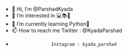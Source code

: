 - 👋 Hi, I’m @ParshadKyada
- 👀 I’m interested in 💻📚🍕
- 🌱 I’m currently learning Python🐍
- 📫 How to reach me Twitter : @KyadaParshad   
-                    Instagram : kyada_parshad                   
<!---
ParshadKyada/ParshadKyada is a ✨ special ✨ repository because its `README.md` (this file) appears on your GitHub profile.
You can click the Preview link to take a look at your changes.
--->
